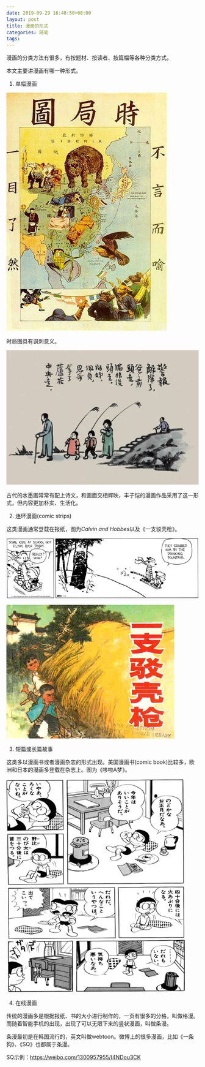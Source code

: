 ```yaml
---
date: 2019-09-29 16:48:50+08:00
layout: post
title: 漫画的形式
categories: 随笔
tags: 
---
```


漫画的分类方法有很多，有按题材、按读者、按篇幅等各种分类方式。

本文主要讲漫画有哪一种形式。

1. 单幅漫画

![](/album/comics/forms/timg.jpg)

时局图具有讽刺意义。

![](/album/comics/forms/fengzikai.jpg)

古代的水墨画常常有配上诗文，和画面交相辉映，丰子恺的漫画作品采用了这一形式，但内容更加朴实、生活化。

2. 连环漫画(comic strips)

这类漫画通常登载在报纸，图为*Calvin and Hobbes*以及《一支驳壳枪》。

![](/album/comics/Filthy_Rich.jpg)

![](/album/comics/forms/Pistol.jpg)

3. 短篇或长篇故事

这类多以漫画书或者漫画杂志的形式出现。美国漫画书(comic book)比较多，欧洲和日本的漫画多登载在杂志上。图为《哆啦A梦》。

![](/album/comics/forms/Doraemon.png)

4. 在线漫画

传统的漫画多是根据报纸、书的大小进行制作的，一页有很多的分格，叫做格漫。而随着智能手机的出现，出现了可以无限下来的竖状漫画，叫做条漫。

条漫最初是在韩国流行的，英文叫做webtoon。微博上的很多漫画，比如《一条狗》、《SQ》也都属于条漫。

SQ示例：<https://weibo.com/1300957955/I4NDou3CK>

